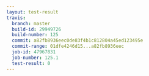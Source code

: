 ```yaml
---
layout: test-result
travis:
  branch: master
  build-id: 29949726
  build-number: 125
  commit: a82fb8936eec0de83f4b1c812804a45ed123495e
  commit-range: 01dfe4246d15...a82fb8936eec
  job-id: 47967831
  job-number: 125.1
  test-result: 0
---
```

